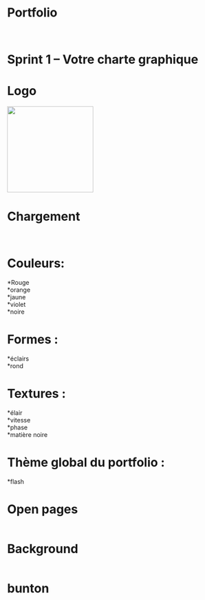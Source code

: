 # Portfolio
<a href="https://zupimages.net/viewer.php?id=20/33/dyuc.png"><img src="https://zupimages.net/up/20/33/dyuc.png" alt="" /></a>
<a href="https://zupimages.net/viewer.php?id=20/33/prm1.png"><img src="https://zupimages.net/up/20/33/prm1.png" alt="" /></a>
<h1>Sprint 1 – Votre charte graphique</h1>  

# Logo
<a href="https://zupimages.net/viewer.php?id=20/28/nwr7.jpg"><img src="https://zupimages.net/up/20/28/nwr7.jpg" alt="" width="200" heigth="200"/></a>

# Chargement  
<a href="https://zupimages.net/viewer.php?id=20/28/i498.gif"><img src="https://zupimages.net/up/20/28/i498.gif" alt="" /></a>
<a href="https://zupimages.net/viewer.php?id=20/28/gyyb.gif"><img src="https://zupimages.net/up/20/28/gyyb.gif" alt="" /></a>

# Couleurs: 
*Rouge  
*orange  
*jaune  
*violet  
*noire  
# Formes :  
*éclairs    
*rond  
# Textures :  
*élair    
*vitesse    
*phase  
*matière noire  
# Thème global du portfolio :   
*flash  

# Open pages  
<a href="https://zupimages.net/viewer.php?id=20/28/1twt.gif"><img src="https://zupimages.net/up/20/28/1twt.gif" alt="" /></a>

# Background
<a href="https://zupimages.net/viewer.php?id=20/28/p2s7.jpg"><img src="https://zupimages.net/up/20/28/p2s7.jpg" alt="" /></a>

# bunton  
<a href="https://zupimages.net/viewer.php?id=20/28/wxec.jpeg"><img src="https://zupimages.net/up/20/28/wxec.jpeg" alt="" /></a>
